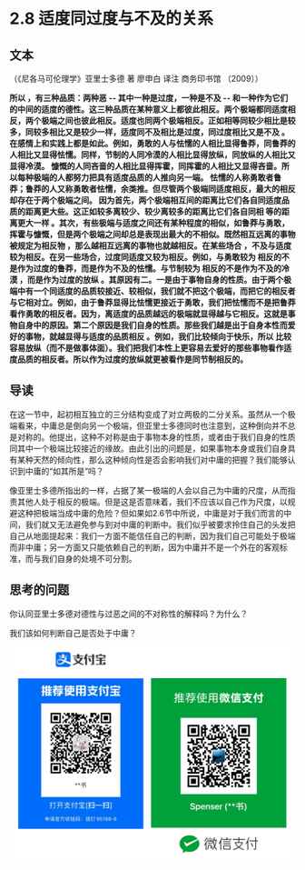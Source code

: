 # 2.8 适度同过度与不及的关系

## 文本

（《尼各马可伦理学》亚里士多德 著 廖申白 译注 商务印书馆 （2009））

**所以 ，有三种品质：两种恶 -- 其中一种是过度，一种是不及 -- 和一种作为它们的中间的适度的德性。这三种品质在某种意义上都彼此相反。两个极端都同适度相反，两个极端之间也彼此相反。适度也同两个极端相反。正如相等同较少相比是较多，同较多相比又是较少一样，适度同不及相比是过度，同过度相比又是不及 。在感情上和实践上都是如此。例如，勇敢的人与怯懦的人相比显得鲁莽，同鲁莽的人相比又显得怯懦。同样，节制的人同冷漠的人相比显得放纵，同放纵的人相比又显得冷漠。 慷慨的人同吝啬的人相比显得挥霍，同挥霍的人相比又显得吝啬。所以每种极端的人都努力把具有适度品质的人推向另一端。 怯懦的人称勇敢者鲁莽；鲁莽的人又称勇敢者怯懦，余类推。但尽管两个极端同适度相反，最大的相反却存在于两个极端之间。 因为首先，两个极端相互间的距离比它们各自同适度品质的距离更大些。这正如较多离较少、较少离较多的距离比它们各自同相 等的距离更大一样 。其次，有些极端与适度之间还有某种程度的相似，如鲁莽与勇敢，挥霍与慷慨，但是两个极端之间却总是表现出最大的不相似。既然相互远离的事物被规定为相反物 ，那么越相互远离的事物也就越相反。在某些场合 ，不及与适度较为相反。在另一些场合，过度同适度又较为相反。例如，与勇敢较为 相反的不是作为过度的鲁莽，而是作为不及的怯懦。与节制较为 相反的不是作为不及的冷漠  ，而是作为过度的放纵 。其原因有二。一是由于事物自身的性质。由于两个极端中有一个同适度的品质较接近、较相似，我们就不把这个极端，而把它的相反者与它相对立。例如，由于鲁莽显得比怯懦更接近于勇敢，我们把怯懦而不是把鲁莽看作勇敢的相反者。因为，离适度的品质越远的极端就显得越与它相反。这就是事物自身中的原因。第二个原因是我们自身的性质。那些我们越是出于自身本性而爱好的事物，就越显得与适度的品质相反 。例如，我们比较倾向于快乐，所以 比较容易放纵（而不是做事体面）。我们把我们本性上更容易去爱好的那些事物看作适度品质的相反者。所以作为过度的放纵就更被看作是同节制相反的。**

## 导读

在这一节中，起初相互独立的三分结构变成了对立两极的二分关系。虽然从一个极端看来，中庸总是倒向另一个极端，但亚里士多德同时也注意到，这种倒向并不总是对称的。他提出，这种不对称是由于事物本身的性质，或者由于我们自身的性质同其中一个极端比较接近的缘故。由此引出的问题是，如果事物本身或我们自身具有某种天然的倾向性，那么这种倾向性是否会影响我们对中庸的把握？我们能够认识到中庸的“如其所是”吗？

像亚里士多德所指出的一样，占据了某一极端的人会以自己为中庸的尺度，从而指责其他人处于相反的极端。但是这是否意味着，我们不应该以自己作为尺度，以规避这种把极端当成中庸的危险？但如果如2.6节中所说，中庸是对于我们而言的中间，我们就又无法避免参与到对中庸的判断中。我们似乎被要求拎住自己的头发把自己从地面提起来：我们一方面不能信任自己的判断，因为我们自己可能处于极端而非中庸；另一方面又只能依赖自己的判断，因为中庸并不是一个外在的客观标准，而与我们自身的处境不可分割。

## 思考的问题

你认同亚里士多德对德性与过恶之间的不对称性的解释吗？为什么？

我们该如何判断自己是否处于中庸？

![](../.gitbook/assets/qr.png)

